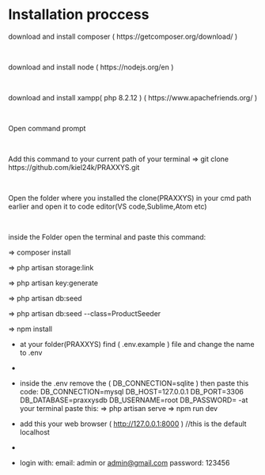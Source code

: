 <h1>Installation proccess</h1>


<p>download and install composer ( https://getcomposer.org/download/ )</p>
<br>
<p>download and install node ( https://nodejs.org/en )</p>
<br>
<p>download and install xampp( php 8.2.12 ) ( https://www.apachefriends.org/ )</p>
<br>
<p>Open command prompt</p>
<br>
<p>Add this command to your current path of your terminal => git clone https://github.com/kiel24k/PRAXXYS.git</p>
<br>
<p>Open the folder where you installed the clone(PRAXXYS) in your cmd path earlier and open it to code editor(VS code,Sublime,Atom etc)</p>
<br>
<p>inside the Folder open the terminal and paste this command:</p>
    <p>=> composer install</p>
    <p>=> php artisan storage:link</p>
    <p>=> php artisan key:generate</p>
    <p>=> php artisan db:seed</p>
    <p>=> php artisan db:seed --class=ProductSeeder</p>
    <p>=> npm install</p>
  
- at your folder(PRAXXYS) find ( .env.example ) file and change the name to .env
- 
- inside the .env remove the ( DB_CONNECTION=sqlite ) then paste this code:
      DB_CONNECTION=mysql
      DB_HOST=127.0.0.1
      DB_PORT=3306
      DB_DATABASE=praxxysdb
      DB_USERNAME=root
      DB_PASSWORD=
-at your terminal paste this:
    => php artisan serve
    => npm run dev
  
- add this your web browser ( http://127.0.0.1:8000 ) //this is the default localhost
- 
- login with:
    email: admin or admin@gmail.com
    password: 123456


      
    

